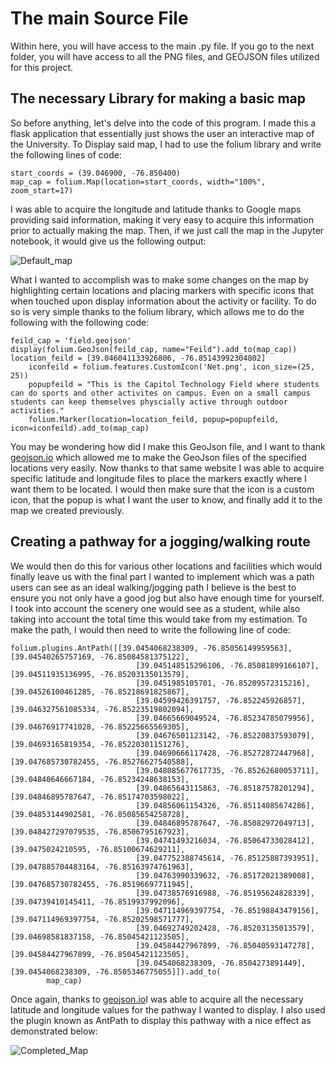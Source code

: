 # The main Source File

Within here, you will have access to the main .py file. If you go to the next folder, you will have access to all the PNG files, and GEOJSON files utilized for this project.

## The necessary Library for making a basic map

So before anything, let's delve into the code of this program. I made this a flask application that essentially just shows the user an interactive map of the University. To Display said map, I had to use the folium library and write the following lines of code:

```
start_coords = (39.046900, -76.850400)
map_cap = folium.Map(location=start_coords, width="100%", zoom_start=17)
```

I was able to acquire the longitude and latitude thanks to Google maps providing said information, making it very easy to acquire this information prior to actually making the map. Then, if we just call the map in the Jupyter notebook, it would give us the following output:

![Default_map](https://user-images.githubusercontent.com/49813790/159801992-806c7e78-f039-444c-896e-05fa7e1cf59a.png)

What I wanted to accomplish was to make some changes on the map by highlighting certain locations and placing markers with specific icons that when touched upon display information about the activity or facility. To do so is very simple thanks to the folium library, which allows me to do the following with the following code:

```
feild_cap = 'field.geojson'
display(folium.GeoJson(feild_cap, name="Feild").add_to(map_cap))
location_feild = [39.046041133926806, -76.85143992304802]
    iconfeild = folium.features.CustomIcon('Net.png', icon_size=(25, 25))
    popupfeild = "This is the Capitol Technology Field where students can do sports and other activites on campus. Even on a small campus students can keep themselves physcially active through outdoor activities."
    folium.Marker(location=location_feild, popup=popupfeild, icon=iconfeild).add_to(map_cap)
```

You may be wondering how did I make this GeoJson file, and I want to thank [geojson.io](http://geojson.io/#map=2/20.0/0.0) which allowed me to make the GeoJson files of the specified locations very easily. Now thanks to that same website I was able to acquire specific latitude and longitude files to place the markers exactly where I want them to be located. I would then make sure that the icon is a custom icon, that the popup is what I want the user to know, and finally add it to the map we created previously.

## Creating a pathway for a jogging/walking route

We would then do this for various other locations and facilities which would finally leave us with the final part I wanted to implement which was a path users can see as an ideal walking/jogging path I believe is the best to ensure you not only have a good jog but also have enough time for yourself. I took into account the scenery one would see as a student, while also taking into account the total time this would take from my estimation. To make the path, I would then need to write the following line of code:

```
folium.plugins.AntPath([[39.0454068238309, -76.85056149959563], [39.04540265757169, -76.85084581375122],
                            [39.045148515296106, -76.85081899166107], [39.04511935136995, -76.85203135013579],
                            [39.0451985105701, -76.85209572315216], [39.04526100461285, -76.85218691825867],
                            [39.04599426391757, -76.852245926857], [39.046327561085334, -76.85223519802094],
                            [39.04665669049524, -76.85234785079956], [39.04676917741028, -76.85225665569305],
                            [39.04676501123142, -76.85220837593079], [39.04693165819354, -76.85220301151276],
                            [39.04690666117428, -76.85272872447968], [39.047685730782455, -76.85276627540588],
                            [39.048085677617735, -76.85262680053711], [39.04840646667184, -76.85234248638153],
                            [39.04865643115863, -76.85187578201294], [39.04846895787647, -76.85174703598022],
                            [39.04856061154326, -76.85114085674286], [39.04853144902581, -76.85085654258728],
                            [39.04846895787647, -76.85082972049713], [39.048427297079535, -76.8506795167923],
                            [39.04741493216034, -76.85064733028412], [39.0475024210595, -76.85100674629211],
                            [39.047752388745614, -76.85125887393951], [39.047885704483164, -76.85163974761963],
                            [39.04763990339632, -76.85172021389008], [39.047685730782455, -76.85196697711945],
                            [39.04738576916988, -76.85195624828339], [39.04739410145411, -76.8519937992096],
                            [39.047114969397754, -76.85198843479156], [39.047114969397754, -76.85202598571777],
                            [39.04692749202428, -76.85203135013579], [39.04698581837158, -76.85045421123505],
                            [39.04584427967899, -76.85040593147278], [39.04584427967899, -76.85045421123505],
                            [39.0454068238309, -76.8504273891449], [39.0454068238309, -76.8505346775055]]).add_to(
        map_cap)
```

Once again, thanks to [geojson.io](http://geojson.io/#map=2/20.0/0.0)I was able to acquire all the necessary latitude and longitude values for the pathway I wanted to display. I also used the plugin known as AntPath to display this pathway with a nice effect as demonstrated below:

![Completed_Map](https://user-images.githubusercontent.com/49813790/159804636-f33afe57-15bf-48f7-bdb1-002f01eba539.png)




